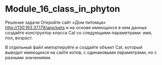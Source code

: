 # Module_16_class_in_phyton

Решение задачи
Откройте сайт «Дом питомца» http://130.193.37.179/app/pets и на основе имеющихся в нем данных создайте конструктор класса Cat со следующими параметрами: имя, пол, возраст.

В отдельный файл импортируйте и создайте объект Cat, который выводит имеющихся на сайте котов, с одинаковыми параметрами, но с разными значениями. 
